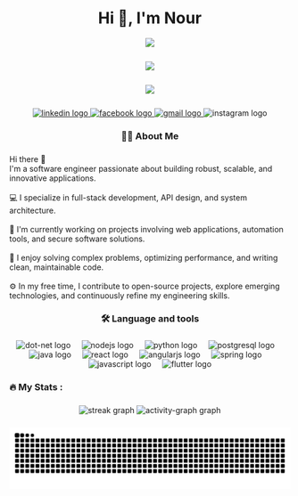<h1 align="center">Hi 👋, I'm  Nour</h1>
<p align="center">
  <a href="https://github.com/DenverCoder1/readme-typing-svg">
    <img src="https://readme-typing-svg.herokuapp.com?color=FE64D9&center=true&lines=Passionate+Software+Engineer;Full-Stack+Developer;System+Design+Enthusiast;Clean+Code+Advocate;Tech+Problem+Solver&center=true&width=500&height=45">
  </a>
</p>

###

<div align="center">
  <img src="https://visitor-badge.laobi.icu/badge?page_id=AymenAzizi.AymenAzizi&right_color=aqua"  />
</div>

###

<div align="center">
  <img height="150" src="https://i.pinimg.com/originals/e7/26/c7/e726c74ac081eed50feee1433d12c998.gif"  />
</div>

###

<div align="center">
  <a href="https://www.linkedin.com/in/nour-elhouda-bedoui/" target="_blank">
    <img src="https://img.shields.io/static/v1?message=LinkedIn&logo=linkedin&label=&color=0077B5&logoColor=white&labelColor=&style=for-the-badge" height="40" alt="linkedin logo"  />
  </a>
  <a href="https://www.facebook.com/nour.bedoui.328760" target="_blank">
    <img src="https://img.shields.io/static/v1?message=Facebook&logo=facebook&label=&color=1877F2&logoColor=white&labelColor=&style=for-the-badge" height="40" alt="facebook logo"  />
  </a>
  <a href="Bedouinour20@gmail.com" target="_blank">
    <img src="https://img.shields.io/static/v1?message=Gmail&logo=gmail&label=&color=D14836&logoColor=white&labelColor=&style=for-the-badge" height="40" alt="gmail logo"  />
  </a>
  <img src="https://img.shields.io/static/v1?message=Instagram&logo=instagram&label=&color=E4405F&logoColor=white&labelColor=&style=for-the-badge" height="40" alt="instagram logo"  />
</div>

###

<h3 align="center">👩‍💻  About Me</h3>

###

<p align="left">Hi there 👋<br>I'm a software engineer passionate about building robust, scalable, and innovative applications.<br><br>💻 I specialize in full-stack development, API design, and system architecture.<br><br>🚀 I'm currently working on projects involving web applications, automation tools, and secure software solutions.<br><br>🧩 I enjoy solving complex problems, optimizing performance, and writing clean, maintainable code.<br><br>⚙️ In my free time, I contribute to open-source projects, explore emerging technologies, and continuously refine my engineering skills.</p>

###

<h3 align="center">🛠 Language and tools</h3>

###

<div align="center">
  <img src="https://skillicons.dev/icons?i=dotnet" height="40" alt="dot-net logo"  />
  <img width="12" />
  <img src="https://skillicons.dev/icons?i=nodejs" height="40" alt="nodejs logo"  />
  <img width="12" />
  <img src="https://skillicons.dev/icons?i=py" height="40" alt="python logo"  />
  <img width="12" />
  <img src="https://skillicons.dev/icons?i=postgres" height="40" alt="postgresql logo"  />
  <img width="12" />
  <img src="https://skillicons.dev/icons?i=java" height="40" alt="java logo"  />
  <img width="12" />
  <img src="https://skillicons.dev/icons?i=react" height="40" alt="react logo"  />
  <img width="12" />
  <img src="https://skillicons.dev/icons?i=angular" height="40" alt="angularjs logo"  />
  <img width="12" />
  <img src="https://skillicons.dev/icons?i=spring" height="40" alt="spring logo"  />
  <img width="12" />
  <img src="https://skillicons.dev/icons?i=js" height="40" alt="javascript logo"  />
  <img width="12" />
  <img src="https://skillicons.dev/icons?i=flutter" height="40" alt="flutter logo"  />
</div>

###

<h3 align="left">🔥   My Stats :</h3>

###

<div align="center">
  <img src="https://streak-stats.demolab.com?user=nawar-b-tek&locale=en&mode=daily&theme=dracula&hide_border=false&border_radius=5&order=3" height="150" alt="streak graph"  />
  <img src="https://github-readme-activity-graph.vercel.app/graph?username=nawar-b-tek&radius=16&theme=react&area=true&order=5" height="300" alt="activity-graph graph"  />
</div>

###

<img src="https://raw.githubusercontent.com/AymenAzizi/AymenAzizi/output/snake.svg" alt="Snake animation" />

###
